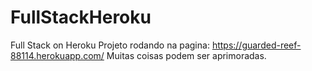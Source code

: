 # FullStackHeroku
Full Stack on Heroku
Projeto rodando na pagina: https://guarded-reef-88114.herokuapp.com/
Muitas coisas podem ser aprimoradas.
